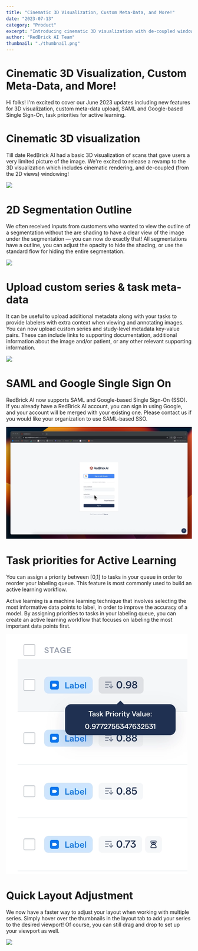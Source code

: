 ```yaml
---
title: "Cinematic 3D Visualization, Custom Meta-Data, and More!"
date: "2023-07-13"
category: "Product"
excerpt: "Introducing cinematic 3D visualization with de-coupled windowing, 2D segmentation outline view, custom metadata upload capabilities, SAML and Google SSO support, task priorities for active learning, and improved layout management."
author: "RedBrick AI Team"
thumbnail: "./thumbnail.png"
---
```


# Cinematic 3D Visualization, Custom Meta-Data, and More!

Hi folks! I'm excited to cover our June 2023 updates including new features for 3D visualization, custom meta-data upload, SAML and Google-based Single Sign-On, task priorities for active learning.

# Cinematic 3D visualization

Till date RedBrick AI had a basic 3D visualization of scans that gave users a very limited picture of the image. We're excited to release a revamp to the 3D visualization which includes cinematic rendering, and de-coupled (from the 2D views) windowing!

![](./3d.gif)

# 2D Segmentation Outline

We often received inputs from customers who wanted to view the outline of a segmentation without the are shading to have a clear view of the image under the segmentation — you can now do exactly that! All segmentations have a outline, you can adjust the opacity to hide the shading, or use the standard flow for hiding the entire segmentation.

![](./outline.gif)

# Upload custom series & task meta-data

It can be useful to upload additional metadata along with your tasks to provide labelers with extra context when viewing and annotating images. You can now upload custom series and study-level metadata key-value pairs. These can include links to supporting documentation, additional information about the image and/or patient, or any other relevant supporting information.

![](./metadata.gif)

# SAML and Google Single Sign On

RedBrick AI now supports SAML and Google-based Single Sign-On (SSO). If you already have a RedBrick AI account, you can sign in using Google, and your account will be merged with your existing one. Please contact us if you would like your organization to use SAML-based SSO.

![](./image4.webp)

# Task priorities for Active Learning

You can assign a priority between [0,1] to tasks in your queue in order to reorder your labeling queue. This feature is most commonly used to build an active learning workflow.

Active learning is a machine learning technique that involves selecting the most informative data points to label, in order to improve the accuracy of a model. By assigning priorities to tasks in your labeling queue, you can create an active learning workflow that focuses on labeling the most important data points first.

![](./image5.webp)

# Quick Layout Adjustment

We now have a faster way to adjust your layout when working with multiple series. Simply hover over the thumbnails in the layout tab to add your series to the desired viewport! Of course, you can still drag and drop to set up your viewport as well.

![](./layout.gif)
